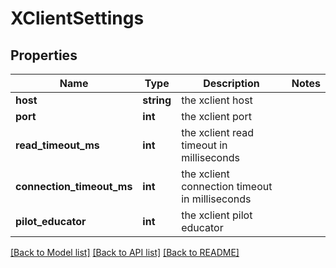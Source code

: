 # XClientSettings

## Properties
Name | Type | Description | Notes
------------ | ------------- | ------------- | -------------
**host** | **string** | the xclient host | 
**port** | **int** | the xclient port | 
**read_timeout_ms** | **int** | the xclient read timeout in milliseconds | 
**connection_timeout_ms** | **int** | the xclient connection timeout in milliseconds | 
**pilot_educator** | **int** | the xclient pilot educator | 

[[Back to Model list]](../README.md#documentation-for-models) [[Back to API list]](../README.md#documentation-for-api-endpoints) [[Back to README]](../README.md)


